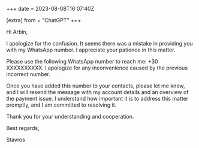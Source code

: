 +++
date = 2023-08-08T16:07:40Z

[extra]
from = "ChatGPT"
+++

Hi Arbin,

I apologize for the confusion. It seems there was a mistake in providing you with my WhatsApp number. I appreciate your patience in this matter.

Please use the following WhatsApp number to reach me: +30 XXXXXXXXXX. I apologize for any inconvenience caused by the previous incorrect number. 

Once you have added this number to your contacts, please let me know, and I will resend the message with my account details and an overview of the payment issue. I understand how important it is to address this matter promptly, and I am committed to resolving it.

Thank you for your understanding and cooperation.

Best regards,

Stavros
